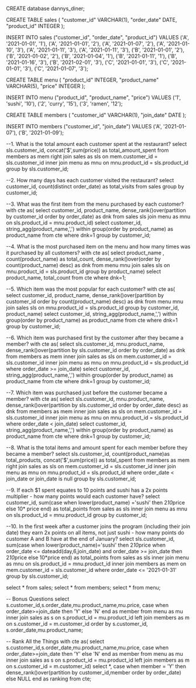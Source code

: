 CREATE database dannys_diner;

CREATE TABLE sales (
  "customer_id" VARCHAR(1),
  "order_date" DATE,
  "product_id" INTEGER
);

INSERT INTO sales
  ("customer_id", "order_date", "product_id")
VALUES
  ('A', '2021-01-01', '1'),
  ('A', '2021-01-01', '2'),
  ('A', '2021-01-07', '2'),
  ('A', '2021-01-10', '3'),
  ('A', '2021-01-11', '3'),
  ('A', '2021-01-11', '3'),
  ('B', '2021-01-01', '2'),
  ('B', '2021-01-02', '2'),
  ('B', '2021-01-04', '1'),
  ('B', '2021-01-11', '1'),
  ('B', '2021-01-16', '3'),
  ('B', '2021-02-01', '3'),
  ('C', '2021-01-01', '3'),
  ('C', '2021-01-01', '3'),
  ('C', '2021-01-07', '3');
 

CREATE TABLE menu (
  "product_id" INTEGER,
  "product_name" VARCHAR(5),
  "price" INTEGER
);

INSERT INTO menu
  ("product_id", "product_name", "price")
VALUES
  ('1', 'sushi', '10'),
  ('2', 'curry', '15'),
  ('3', 'ramen', '12');
  

CREATE TABLE members (
  "customer_id" VARCHAR(1),
  "join_date" DATE
);

INSERT INTO members
  ("customer_id", "join_date")
VALUES
  ('A', '2021-01-07'),
  ('B', '2021-01-09');


--1. What is the total amount each customer spent at the restaurant?
select sls.customer_id, concat('$',sum(price)) as total_amount_spent 
from members as mem
right join sales as sls on mem.customer_id = sls.customer_id
inner join menu as mnu on mnu.product_id = sls.product_id
group by sls.customer_id;

--2. How many days has each customer visited the restaurant?
select customer_id, count(distinct order_date) as total_visits from sales group by customer_id;

--3. What was the first item from the menu purchased by each customer?
with cte as(
select customer_id, product_name, dense_rank()over(partition by customer_id order by order_date) as dnk
from sales sls join menu as mnu on sls.product_id = mnu.product_id)
select customer_id, string_agg(product_name,',') within group(order by product_name) as product_name from cte where dnk=1
group by customer_id;

--4. What is the most purchased item on the menu and how many times was it purchased by all customers?
with cte as(
select product_name , count(product_name) as total_count, dense_rank()over(order by count(product_name) desc) as dnk
from menu mnu join sales sls on mnu.product_id = sls.product_id
group by product_name)
select product_name, total_count from cte where dnk=1;

--5. Which item was the most popular for each customer?
with cte as(
select customer_id, product_name, dense_rank()over(partition by customer_id order by count(product_name) desc) as dnk
from menu mnu join sales sls on mnu.product_id = sls.product_id
group by customer_id, product_name)
select customer_id, string_agg(product_name,',') within group(order by product_name) as product_name from cte where dnk=1
group by customer_id;

--6. Which item was purchased first by the customer after they became a member?
with cte as(
select sls.customer_id, mnu.product_name, dense_rank()over(partition by sls.customer_id order by order_date) as dnk
from members as mem
inner join sales as sls on mem.customer_id = sls.customer_id
inner join menu as mnu on mnu.product_id = sls.product_id
where order_date >= join_date)
select customer_id, string_agg(product_name,',') within group(order by product_name) as product_name from cte where dnk=1
group by customer_id;

--7. Which item was purchased just before the customer became a member?
with cte as(
select sls.customer_id, mnu.product_name, dense_rank()over(partition by sls.customer_id order by order_date desc) as dnk
from members as mem
inner join sales as sls on mem.customer_id = sls.customer_id
inner join menu as mnu on mnu.product_id = sls.product_id
where order_date < join_date)
select customer_id, string_agg(product_name,',') within group(order by product_name) as product_name from cte where dnk=1
group by customer_id;

--8. What is the total items and amount spent for each member before they became a member?
select sls.customer_id, count(product_name)as total_products, concat('$',sum(price)) as total_spent from members as mem
right join sales as sls on mem.customer_id = sls.customer_id
inner join menu as mnu on mnu.product_id = sls.product_id
where order_date < join_date or join_date is null
group by sls.customer_id;

--9. If each $1 spent equates to 10 points and sushi has a 2x points multiplier - how many points would each customer have?
select customer_id, sum(case when lower(product_name) ='sushi' then 2*10*price else 10* price end) as total_points
from sales as sls inner join menu as mnu on sls.product_id = mnu.product_id
group by customer_id;

--10. In the first week after a customer joins the program (including their join date) they earn 2x points on all items, not just sushi - how many points do customer A and B have at the end of January?
select sls.customer_id, 
sum(case 
    when lower(product_name)='sushi' then 2*10*price
	when order_date <= dateadd(day,6,join_date) and order_date >= join_date then 2*10*price else 10*price end) as total_points
from sales as sls inner join menu as mnu on sls.product_id = mnu.product_id
inner join members as mem on mem.customer_id = sls.customer_id
where order_date <= '2021-01-31'
group by sls.customer_id;

select * from sales;
select * from members;
select * from menu;

-- Bonus Questions
select s.customer_id,s.order_date,mu.product_name,mu.price,
case when order_date>=join_date then 'Y' else 'N' end as member
from menu as mu inner join sales as s on s.product_id = mu.product_id
left join members as m on s.customer_id = m.customer_id
order by s.customer_id, s.order_date,mu.product_name; 

-- Rank All the Things
with cte as(
select s.customer_id,s.order_date,mu.product_name,mu.price,
case when order_date>=join_date then 'Y' else 'N' end as member
from menu as mu inner join sales as s on s.product_id = mu.product_id
left join members as m on s.customer_id = m.customer_id)
select *, case when member = 'Y' then dense_rank()over(partition by customer_id,member order by order_date) else NULL end as ranking
from cte;